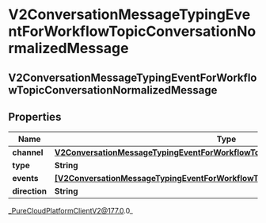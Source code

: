 # V2ConversationMessageTypingEventForWorkflowTopicConversationNormalizedMessage

## V2ConversationMessageTypingEventForWorkflowTopicConversationNormalizedMessage

## Properties

|Name | Type | Description | Notes|
|------------ | ------------- | ------------- | -------------|
| **channel** | [**V2ConversationMessageTypingEventForWorkflowTopicConversationMessagingChannel**](V2ConversationMessageTypingEventForWorkflowTopicConversationMessagingChannel) |  | [optional] |
| **type** | **String** |  | [optional] |
| **events** | [**[V2ConversationMessageTypingEventForWorkflowTopicConversationMessageEvent]**]([V2ConversationMessageTypingEventForWorkflowTopicConversationMessageEvent]) |  | [optional] |
| **direction** | **String** |  | [optional] |



_PureCloudPlatformClientV2@177.0.0_
